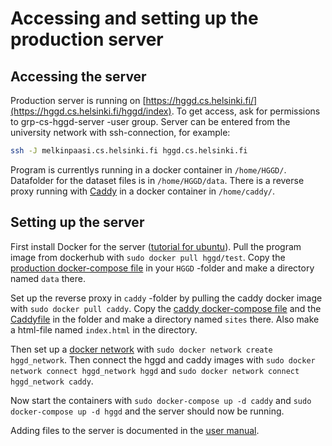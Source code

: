 # Accessing and setting up the production server

## Accessing the server

Production server is running on [https://hggd.cs.helsinki.fi/](https://hggd.cs.helsinki.fi/hggd/index). To get access, ask for permissions to grp-cs-hggd-server -user group. Server can be entered from the university network with ssh-connection, for example:

```bash
ssh -J melkinpaasi.cs.helsinki.fi hggd.cs.helsinki.fi
```

Program is currentlys running in a docker container in `/home/HGGD/`. Datafolder for the dataset files is in `/home/HGGD/data`. There is a reverse proxy running with [Caddy](https://caddyserver.com/) in a docker container in `/home/caddy/`.

## Setting up the server

First install Docker for the server ([tutorial for ubuntu](https://www.simplilearn.com/tutorials/docker-tutorial/how-to-install-docker-on-ubuntu)). Pull the program image from dockerhub with `sudo docker pull hggd/test`. Copy the [production docker-compose file](https://github.com/Helsinki-Genomic-Graph-Database/HGGD/blob/main/docker-compose.prod.yml) in your `HGGD` -folder and make a directory named `data` there.

Set up the reverse proxy in `caddy` -folder by pulling the caddy docker image with `sudo docker pull caddy`. Copy the [caddy docker-compose file](https://github.com/Helsinki-Genomic-Graph-Database/HGGD/blob/main/documentation/docker-compose.caddy.yml) and the [Caddyfile](https://github.com/Helsinki-Genomic-Graph-Database/HGGD/blob/main/documentation/Caddyfile) in the folder and make a directory named `sites` there. Also make a html-file named `index.html` in the directory.

Then set up a [docker network](https://docs.docker.com/network/bridge/) with `sudo docker network create hggd_network`. Then connect the hggd and caddy images with `sudo docker network connect hggd_network hggd` and `sudo docker network connect hggd_network caddy`.

Now start the containers with `sudo docker-compose up -d caddy` and `sudo docker-compose up -d hggd` and the server should now be running.

Adding files to the server is documented in the [user manual](https://github.com/Helsinki-Genomic-Graph-Database/HGGD/blob/main/documentation/user_manual.md).
